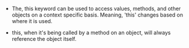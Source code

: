 - The, this keyword can be used to access values, methods, and other objects on a context specific basis.
  Meaning, 'this' changes based on where it is used.

- this, when it's being called by a method on an object, will always reference the object itself.
